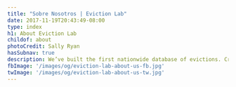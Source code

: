 ```yaml
---
title: "Sobre Nosotros | Eviction Lab"
date: 2017-11-19T20:43:49-08:00
type: index
h1: About Eviction Lab
childof: about
photoCredit: Sally Ryan
hasSubnav: true
description: We’ve built the first nationwide database of evictions. Create custom maps, charts, and reports, and learn about eviction in your area. 
fbImage: '/images/og/eviction-lab-about-us-fb.jpg'
twImage: '/images/og/eviction-lab-about-us-tw.jpg'
---
```


